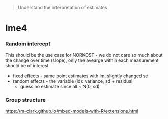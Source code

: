 > Understand the interpretation of estimates



# lme4

### Random intercept 

This should be the use case for NORKOST - we do not care so much about the change over time (slope), only the avearge within each measurement should be of interest

- fixed effects - same point estimates with lm, slightly changed se
- random effects - the variable (id): variance, sd + residual
  - guess no estimate since all ~ N(0, sd)





### Group structure 

https://m-clark.github.io/mixed-models-with-R/extensions.html



